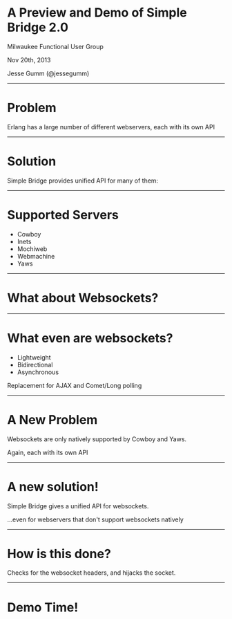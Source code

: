 # A Preview and Demo of Simple Bridge 2.0

Milwaukee Functional User Group

Nov 20th, 2013

Jesse Gumm (@jessegumm)

---

# Problem

Erlang has a large number of different webservers, each with its own API

---

# Solution

Simple Bridge provides unified API for many of them:

---

# Supported Servers

* Cowboy
* Inets
* Mochiweb
* Webmachine
* Yaws

---

# What about Websockets?

---

# What even are websockets?

* Lightweight
* Bidirectional
* Asynchronous

Replacement for AJAX and Comet/Long polling

---

# A New Problem

Websockets are only natively supported by Cowboy and Yaws.

Again, each with its own API

---

# A new solution!

Simple Bridge gives a unified API for websockets.

...even for webservers that don't support websockets natively

---

# How is this done?

Checks for the websocket headers, and hijacks the socket.

---

# Demo Time!
